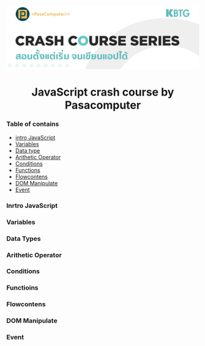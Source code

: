 <div align="center">
  <img src="Asset/javaScript crash course by pasacomputer Banner.jpg">
  <h1> JavaScript crash course by Pasacomputer </h1>
</div>

### Table of contains

- [intro JavaScript](#intro-JavaScript)
- [Variables](#variables)
- [Data type](#data-types)
- [Arithetic Operator](#Arithetic-Operator)
- [Conditions](#conditions)
- [Functions](#functions)
- [Flowcontens](#Flowcontens)
- [DOM Manipulate](#DOM-Manipulate)
- [Event](#event)

### Inrtro JavaScript

### Variables

### Data Types

### Arithetic Operator

### Conditions

### Functioins

### Flowcontens

### DOM Manipulate

### Event
